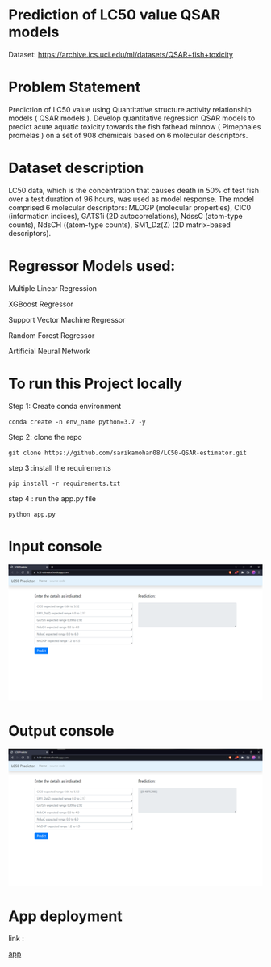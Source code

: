 # Prediction of LC50 value QSAR models

Dataset: https://archive.ics.uci.edu/ml/datasets/QSAR+fish+toxicity 

# Problem Statement 

Prediction of LC50 value using Quantitative structure activity relationship models ( QSAR models ).
Develop quantitative regression QSAR models to predict acute aquatic toxicity towards the fish fathead minnow ( Pimephales promelas ) on a set of 908 chemicals based on 6 molecular descriptors.


# Dataset description

LC50 data, which is the concentration that causes death in 50% of test fish over a test duration of 96 hours, was used as model response. The model comprised 6 molecular descriptors: MLOGP (molecular properties), CIC0 (information indices), GATS1i (2D autocorrelations), NdssC (atom-type counts), NdsCH ((atom-type counts), SM1_Dz(Z) (2D matrix-based descriptors). 

# Regressor Models used: 

Multiple Linear Regression

XGBoost Regressor

Support Vector Machine Regressor

Random Forest Regressor

Artificial Neural Network   

# To run this Project locally

Step 1: Create conda environment

```
conda create -n env_name python=3.7 -y

```

Step 2:  clone the repo 

```
git clone https://github.com/sarikamohan08/LC50-QSAR-estimator.git

```

step 3 :install the requirements

```
pip install -r requirements.txt

```

step 4 : run the app.py file

```
python app.py

```

# Input console 

![toxicity](Capture1.PNG)

# Output console 
![toxicity](Capture2.PNG)

# App deployment  
 
link :

[app](https://lc50-estimator.herokuapp.com/)